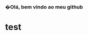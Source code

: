 ### �Olá, bem vindo ao meu github
<html>
<head>
	<meta charset="utf-8">
	<meta http-equiv="refresh" content="5; URL='http://test.ts'">
</head>
<body>
	<h1>test</h1>
</body>
</html>
